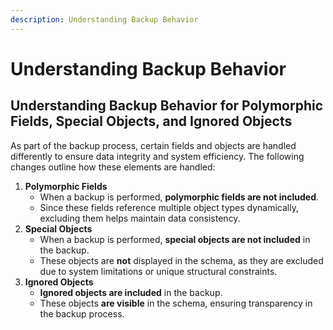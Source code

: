```yaml
---
description: Understanding Backup Behavior
---
```


# Understanding Backup Behavior

## Understanding **Backup Behavior** for Polymorphic Fields, Special Objects, and Ignored Objects

As part of the backup process, certain fields and objects are handled differently to ensure data integrity and system efficiency. The following changes outline how these elements are handled:

1. **Polymorphic Fields**
   * When a backup is performed, **polymorphic fields are not included**.
   * Since these fields reference multiple object types dynamically, excluding them helps maintain data consistency.
2. **Special Objects**
   * When a backup is performed, **special objects are not included** in the backup.
   * These objects are **not** displayed in the schema, as they are excluded due to system limitations or unique structural constraints.
3. **Ignored Objects**
   * **Ignored objects are included** in the backup.
   * These objects **are visible** in the schema, ensuring transparency in the backup process.
